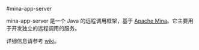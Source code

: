 #mina-app-server

mina-app-server 是一个 Java 的远程调用框架，基于 
[Apache Mina](http://mina.apache.org/)。它主要用于开发独立的远程调用的服务。

详细信息请参考 [wiki](http://git.oschina.net/yidinghe/mina-app-server/wikis/home)。
